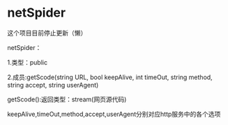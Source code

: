 # netSpider
这个项目目前停止更新（懒）

netSpider：

1.类型：public

2.成员:getScode(string URL, bool keepAlive, int timeOut, string method, string accept, string userAgent)	

getScode():返回类型：stream(网页源代码)

keepAlive,timeOut,method,accept,userAgent分别对应http服务中的各个选项
